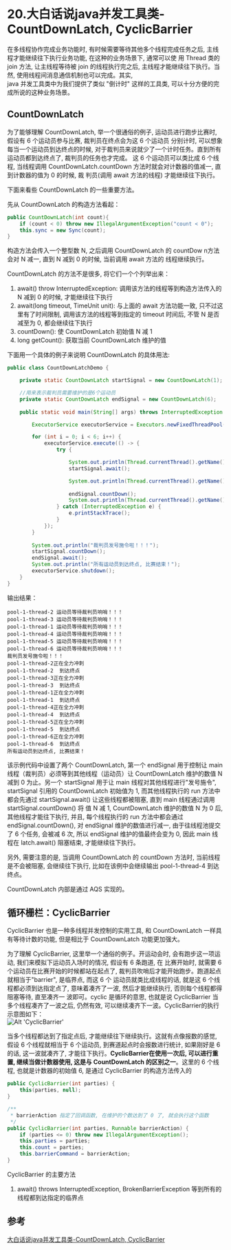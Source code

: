 # 20.大白话说java并发工具类-CountDownLatch, CyclicBarrier

在多线程协作完成业务功能时, 有时候需要等待其他多个线程完成任务之后, 主线程才能继续往下执行业务功能, 在这种的业务场景下, 通常可以使
用 Thread 类的 join 方法, 让主线程等待被 join 的线程执行完之后, 主线程才能继续往下执行。当然, 使用线程间消息通信机制也可以完成。其实,  
java 并发工具类中为我们提供了类似 "倒计时" 这样的工具类, 可以十分方便的完成所说的这种业务场景。

## CountDownLatch
为了能够理解 CountDownLatch,  举一个很通俗的例子, 运动员进行跑步比赛时, 假设有 6 个运动员参与比赛, 裁判员在终点会为这 6 个运动员
分别计时, 可以想象每当一个运动员到达终点的时候, 对于裁判员来说就少了一个计时任务。直到所有运动员都到达终点了, 裁判员的任务也才完成。
这 6 个运动员可以类比成 6 个线程, 当线程调用 CountDownLatch.countDown 方法时就会对计数器的值减一, 直到计数器的值为 0 的时候, 裁
判员(调用 await 方法的线程) 才能继续往下执行。

下面来看些 CountDownLatch 的一些重要方法。

先从 CountDownLatch 的构造方法看起：
```java
public CountDownLatch(int count){
    if (count < 0) throw new IllegalArgumentException("count < 0");
    this.sync = new Sync(count);
}
```

构造方法会传入一个整型数 N, 之后调用 CountDownLatch 的 countDow n方法会对 N 减一, 直到 N 减到 0 的时候, 当前调用 await 方法的
线程继续执行。

CountDownLatch 的方法不是很多, 将它们一个个列举出来：

1. await() throw InterruptedException: 调用该方法的线程等到构造方法传入的 N 减到 0 的时候, 才能继续往下执行  
2. await(long timeout, TimeUnit unit): 与上面的 await 方法功能一致, 只不过这里有了时间限制, 调用该方法的线程等到指定的 timeout
时间后, 不管 N 是否减至为 0, 都会继续往下执行  
3. countDown(): 使 CountDownLatch 初始值 N 减 1  
4. long getCount(): 获取当前 CountDownLatch 维护的值

下面用一个具体的例子来说明 CountDownLatch 的具体用法:
```java
public class CountDownLatchDemo {

    private static CountDownLatch startSignal = new CountDownLatch(1);

    //用来表示裁判员需要维护的是6个运动员
    private static CountDownLatch endSignal = new CountDownLatch(6);
    
    public static void main(String[] args) throws InterruptedException {

        ExecutorService executorService = Executors.newFixedThreadPool(6);

        for (int i = 0; i < 6; i++) {
            executorService.execute(() -> {
                try {

                    System.out.println(Thread.currentThread().getName() + " 运动员等待裁判员响哨！！！");
                    startSignal.await();

                    System.out.println(Thread.currentThread().getName() + "正在全力冲刺");
                    
                    endSignal.countDown();
                    System.out.println(Thread.currentThread().getName() + "  到达终点");
                } catch (InterruptedException e) {
                    e.printStackTrace();
                }
            });
        }
        
        System.out.println("裁判员发号施令啦！！！");
        startSignal.countDown();
        endSignal.await();
        System.out.println("所有运动员到达终点, 比赛结束！");
        executorService.shutdown();
    }
}
```

输出结果：
```log
pool-1-thread-2 运动员等待裁判员响哨！！！
pool-1-thread-3 运动员等待裁判员响哨！！！
pool-1-thread-1 运动员等待裁判员响哨！！！
pool-1-thread-4 运动员等待裁判员响哨！！！
pool-1-thread-5 运动员等待裁判员响哨！！！
pool-1-thread-6 运动员等待裁判员响哨！！！
裁判员发号施令啦！！！
pool-1-thread-2正在全力冲刺
pool-1-thread-2  到达终点
pool-1-thread-3正在全力冲刺
pool-1-thread-3  到达终点
pool-1-thread-1正在全力冲刺
pool-1-thread-1  到达终点
pool-1-thread-4正在全力冲刺
pool-1-thread-4  到达终点
pool-1-thread-5正在全力冲刺
pool-1-thread-5  到达终点
pool-1-thread-6正在全力冲刺
pool-1-thread-6  到达终点
所有运动员到达终点, 比赛结束！
```

该示例代码中设置了两个 CountDownLatch, 第一个 endSignal 用于控制让 main 线程（裁判员）必须等到其他线程（运动员）让 CountDownLatch 
维护的数值 N 减到 0 为止。另一个 startSignal 用于让 main 线程对其他线程进行"发号施令", startSignal 引用的 CountDownLatch 初始值为 1, 
而其他线程执行的 run 方法中都会先通过 startSignal.await() 让这些线程都被阻塞, 直到 main 线程通过调用 startSignal.countDown() 将
值 N 减 1, CountDownLatch 维护的数值 N 为 0 后, 其他线程才能往下执行, 并且, 每个线程执行的 run 方法中都会通过 endSignal.countDown(), 
对 endSignal 维护的数值进行减一, 由于往线程池提交了 6 个任务, 会被减 6 次, 所以 endSignal 维护的值最终会变为 0, 因此 main 线程在 
latch.await() 阻塞结束, 才能继续往下执行。

另外, 需要注意的是, 当调用 CountDownLatch 的 countDown 方法时, 当前线程是不会被阻塞, 会继续往下执行, 比如在该例中会继续输出 
pool-1-thread-4 到达终点。

CountDownLatch 内部是通过 AQS 实现的。

## 循环栅栏：CyclicBarrier

CyclicBarrier 也是一种多线程并发控制的实用工具, 和 CountDownLatch 一样具有等待计数的功能, 但是相比于 CountDownLatch 功能更加强大。

为了理解 CyclicBarrier, 这里举一个通俗的例子。开运动会时, 会有跑步这一项运动, 我们来模拟下运动员入场时的情况, 假设有 6 条跑道, 在
比赛开始时, 就需要 6 个运动员在比赛开始的时候都站在起点了, 裁判员吹哨后才能开始跑步。跑道起点就相当于"barrier", 是临界点, 而这 6 个
运动员就类比成线程的话, 就是这 6 个线程都必须到达指定点了, 意味着凑齐了一波, 然后才能继续执行, 否则每个线程都得阻塞等待, 直至凑齐一
波即可。cyclic 是循环的意思, 也就是说 CyclicBarrier 当多个线程凑齐了一波之后, 仍然有效, 可以继续凑齐下一波。CyclicBarrier的执行
示意图如下：  
![Alt 'CyclicBarrier'](https://s1.ax1x.com/2020/08/13/dSsqRH.jpg)

当多个线程都达到了指定点后, 才能继续往下继续执行。这就有点像报数的感觉, 假设 6 个线程就相当于 6 个运动员, 到赛道起点时会报数进行统计, 
如果刚好是 6 的话, 这一波就凑齐了, 才能往下执行。**CyclicBarrier在使用一次后, 可以进行重置, 继续当做计数器使用, 这是与 CountDownLatch 
的区别之一**。这里的 6 个线程, 也就是计数器的初始值 6, 是通过 CyclicBarrier 的构造方法传入的

```java
public CyclicBarrier(int parties) {
    this(parties, null);
}

/**
 * barrierAction 指定了回调函数, 在维护的个数达到了 0 了, 就会执行这个函数
 */
public CyclicBarrier(int parties, Runnable barrierAction) {
    if (parties <= 0) throw new IllegalArgumentException();
    this.parties = parties;
    this.count = parties;
    this.barrierCommand = barrierAction;
}
```

CyclicBarrier 的主要方法  
1. await() throws InterruptedException, BrokenBarrierException 等到所有的线程都到达指定的临界点

## 参考
[大白话说java并发工具类-CountDownLatch, CyclicBarrier](https://github.com/LCN29/Java-concurrency/blob/master/25.%E5%A4%A7%E7%99%BD%E8%AF%9D%E8%AF%B4java%E5%B9%B6%E5%8F%91%E5%B7%A5%E5%85%B7%E7%B1%BB-CountDownLatch%EF%BC%8CCyclicBarrier/%E5%A4%A7%E7%99%BD%E8%AF%9D%E8%AF%B4java%E5%B9%B6%E5%8F%91%E5%B7%A5%E5%85%B7%E7%B1%BB-CountDownLatch%EF%BC%8CCyclicBarrier.md)